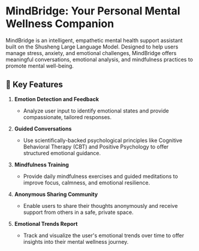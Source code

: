 # MindBridge: Your Personal Mental Wellness Companion  

MindBridge is an intelligent, empathetic mental health support assistant built on the Shusheng Large Language Model. Designed to help users manage stress, anxiety, and emotional challenges, MindBridge offers meaningful conversations, emotional analysis, and mindfulness practices to promote mental well-being.

## 🌟 **Key Features**  
1. **Emotion Detection and Feedback**  
   - Analyze user input to identify emotional states and provide compassionate, tailored responses.  

2. **Guided Conversations**  
   - Use scientifically-backed psychological principles like Cognitive Behavioral Therapy (CBT) and Positive Psychology to offer structured emotional guidance.  

3. **Mindfulness Training**  
   - Provide daily mindfulness exercises and guided meditations to improve focus, calmness, and emotional resilience.  

4. **Anonymous Sharing Community**  
   - Enable users to share their thoughts anonymously and receive support from others in a safe, private space.  

5. **Emotional Trends Report**  
   - Track and visualize the user's emotional trends over time to offer insights into their mental wellness journey.  
